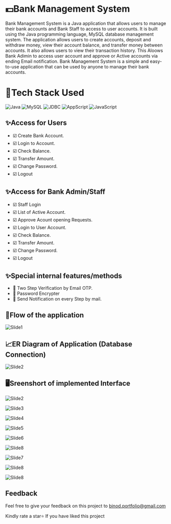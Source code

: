# 💵Bank Management System

Bank Management System is a Java application that allows users to manage their bank accounts and Bank Staff to access to user accounts. It is built using the Java programming language,   MySQL database management system. The application allows users to create accounts, deposit and withdraw money, view their account balance, and transfer money between accounts. It also allows users to view their transaction history. This Aloows Bank Adimin to access user account and approve or Active accounts via ending Email notification. Bank Management System is a simple and easy-to-use application that can be used by anyone to manage their bank accounts.

# 🔨Tech Stack Used

![Java](https://img.shields.io/badge/Java-BA0000?style=for-the-badge)
![MySQL](https://img.shields.io/badge/MySQL-000000?style=for-the-badge)
![JDBC](https://img.shields.io/badge/JDBC-2054AA?style=for-the-badge)
![AppScript](https://img.shields.io/badge/AppScript-2098AA?style=for-the-badge)
![JavaScript](https://img.shields.io/badge/javaScript-FFCC21?style=for-the-badge)

## ✨Access for Users
- ☑️ Create Bank Account.
- ☑️ Login to Account.
- ☑️ Check Balance.
- ☑️ Transfer Amount.
- ☑️ Change Password.
- ☑️ Logout

## ✨Access for Bank Admin/Staff
- ☑️ Staff Login
- ☑️ List of Active Account.
- ☑️ Approve Acount opening Requests.
- ☑️ Login to User Account.
- ☑️ Check Balance.
- ☑️ Transfer Amount.
- ☑️ Change Password.
- ☑️ Logout

## ✨Special internal features/methods
- 🔸 Two Step Verification by Email OTP.
- 🔸 Password Encrypter
- 🔸 Send Notification on every Step by mail.



## 🔀Flow of the application
![Slide1](https://github.com/user-attachments/assets/ed04f885-705a-484d-8609-66577b07f1b0)



## 📈ER Diagram of Application (Database Connection)
![Slide2](https://github.com/user-attachments/assets/48d5fa8d-0d6f-448e-8c1c-dbc3c79ac472)

## 🖥️Sreenshort of implemented Interface
![Slide2](https://github.com/user-attachments/assets/2a4b509b-6ae4-49f2-9dbd-30ab08e8b2f3)

![Slide3](https://github.com/user-attachments/assets/66273268-edbe-4d1a-9b08-56b583563198)

![Slide4](https://github.com/user-attachments/assets/090e2689-1434-4804-ad93-2a5a4c26c02e)

![Slide5](https://github.com/user-attachments/assets/c6256c68-d8df-415d-a115-af05a3b945c4)

![Slide6](https://github.com/user-attachments/assets/a74b736b-ae0b-4736-85cc-d645c0544306)

![Slide8](https://github.com/user-attachments/assets/73013e02-d07f-4024-a835-a547aefca6ec)

![Slide7](https://github.com/user-attachments/assets/e99652a8-e9b8-4b2f-9707-2edf2fa6b874)

![Slide8](https://github.com/user-attachments/assets/df2476af-463b-41d3-b3b7-db537981bcdf)

![Slide8](https://github.com/user-attachments/assets/3c1ef09d-6a07-46f4-8f04-4e98d225ddb2)





## Feedback

Feel free to give your feedback on this project to binod.portfolio@gmail.com

Kindly rate a star⭐ If you have liked this project


